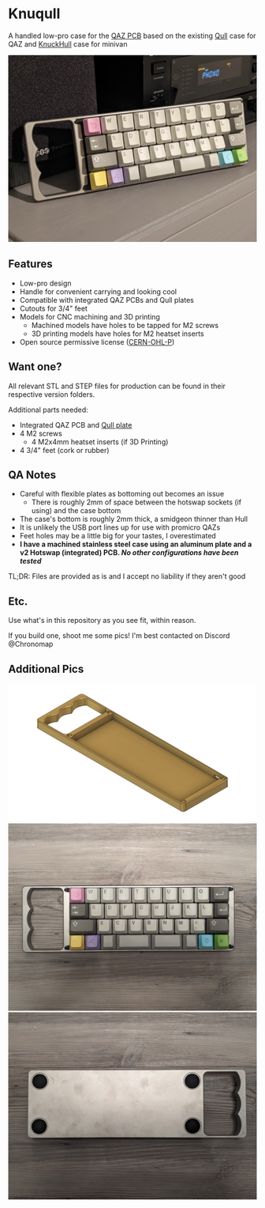 # Knuqull
A handled low-pro case for the [QAZ PCB](https://www.cbkbd.com/product/qaz) based on the existing [Qull](https://www.cbkbd.com/product/qull) case for QAZ and [KnuckHull](https://trashman.wiki/community/cases/knuckhull) case for minivan

<img src="https://github.com/Chronomap/Knuqull/blob/main/Images/Glamour Shot.jpg" Width="600">

## Features
- Low-pro design
- Handle for convenient carrying and looking cool
- Compatible with integrated QAZ PCBs and Qull plates 
- Cutouts for 3/4" feet
- Models for CNC machining and 3D printing
  - Machined models have holes to be tapped for M2 screws
  - 3D printing models have holes for M2 heatset inserts
- Open source permissive license ([CERN-OHL-P](https://cern-ohl.web.cern.ch/home))

## Want one?

All relevant STL and STEP files for production can be found in their respective version folders.

Additional parts needed:
- Integrated QAZ PCB and [Qull plate](https://github.com/CoffeeBreakKeyboards/Qull-Documentation)
- 4 M2 screws
  - 4 M2x4mm heatset inserts (if 3D Printing)
- 4 3/4" feet (cork or rubber)

## QA Notes
- Careful with flexible plates as bottoming out becomes an issue
  - There is roughly 2mm of space between the hotswap sockets (if using) and the case bottom
- The case's bottom is roughly 2mm thick, a smidgeon thinner than Hull
- It is unlikely the USB port lines up for use with promicro QAZs
- Feet holes may be a little big for your tastes, I overestimated
- **I have a machined stainless steel case using an aluminum plate and a v2 Hotswap (integrated) PCB. *No other configurations have been tested***

TL;DR: Files are provided as is and I accept no liability if they aren't good

## Etc.
Use what's in this repository as you see fit, within reason. 

If you build one, shoot me some pics! I'm best contacted on Discord @Chronomap

## Additional Pics
<img src="https://github.com/Chronomap/Knuqull/blob/main/Images/Knuqull.png" width="600">
<img src="https://github.com/Chronomap/Knuqull/blob/main/Images/Proto Top.jpg" width="600">
<img src="https://github.com/Chronomap/Knuqull/blob/main/Images/Proto Bottom.jpg" width="600">
